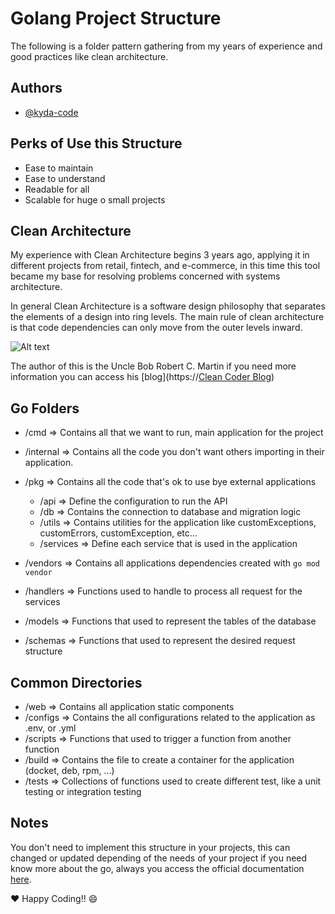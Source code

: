 # Golang Project Structure

The following is a folder pattern gathering from my years of experience and good practices like clean architecture.

## Authors

- [@kyda-code](https://www.github.com/kyda-code)

## Perks of Use this Structure

* Ease to maintain
* Ease to understand
* Readable for all
* Scalable for huge o small projects

## Clean Architecture

My experience with Clean Architecture begins 3 years ago, applying it in different projects from retail, fintech, and e-commerce, in this time this tool became my base for resolving problems concerned with systems architecture.

In general Clean Architecture is a software design philosophy that separates the elements of a design into ring levels. The main rule of clean architecture is that code dependencies can only move from the outer levels inward.

![Alt text](https://blog.cleancoder.com/uncle-bob/images/2012-08-13-the-clean-architecture/CleanArchitecture.jpg "Clean Architecture")

The author of this is the Uncle Bob Robert C. Martin if you need more information you can access his [blog](https://[Clean Coder Blog](https://blog.cleancoder.com/uncle-bob/2012/08/13/the-clean-architecture.html))

## Go Folders

* /cmd => Contains all that we want to run, main application for the project
* /internal => Contains all the code you don't want others importing in their application.
* /pkg => Contains all the code that's ok to use bye external applications

  * /api => Define the configuration to run the API
  * /db => Contains the connection to database and migration logic
  * /utils => Contains utilities for the application like customExceptions, customErrors, customException, etc...
  * /services => Define each service that is used in the application
* /vendors => Contains all applications dependencies created with `go mod vendor `
* /handlers => Functions used to handle to process all request for the services
* /models => Functions that used to represent the tables of the database
* /schemas => Functions that used to represent the desired request structure

## Common Directories

* /web => Contains all application static components
* /configs => Contains the all configurations related to the application as .env, or .yml
* /scripts => Functions that used to trigger a function from another function
* /build => Contains the file to create a container for the application (docket, deb, rpm, ...)
* /tests => Collections of functions used to create different test, like a unit testing or integration testing

## Notes

You don't need to implement this structure in your projects, this can changed or updated depending of the needs of your project if you need know more about the go, always you access the official documentation [here](https://go.dev/doc/).


❤️ Happy Coding!! 😄
